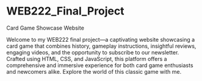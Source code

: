 # WEB222_Final_Project
Card Game Showcase Website

Welcome to my WEB222 final project—a captivating website showcasing a card game that combines history, gameplay instructions, insightful reviews, engaging videos, and the opportunity to subscribe to our newsletter. Crafted using HTML, CSS, and JavaScript, this platform offers a comprehensive and immersive experience for both card game enthusiasts and newcomers alike. Explore the world of this classic game with me.
